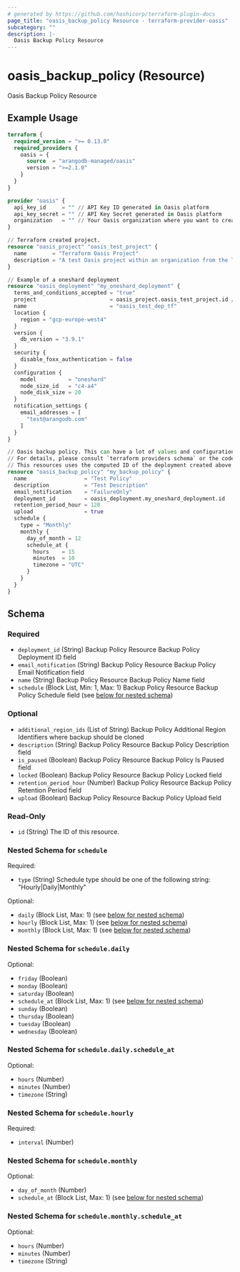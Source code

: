 ```yaml
---
# generated by https://github.com/hashicorp/terraform-plugin-docs
page_title: "oasis_backup_policy Resource - terraform-provider-oasis"
subcategory: ""
description: |-
  Oasis Backup Policy Resource
---
```


# oasis_backup_policy (Resource)

Oasis Backup Policy Resource

## Example Usage

```terraform
terraform {
  required_version = ">= 0.13.0"
  required_providers {
    oasis = {
      source  = "arangodb-managed/oasis"
      version = ">=2.1.0"
    }
  }
}

provider "oasis" {
  api_key_id     = "" // API Key ID generated in Oasis platform
  api_key_secret = "" // API Key Secret generated in Oasis platform
  organization   = "" // Your Oasis organization where you want to create the resources
}

// Terraform created project.
resource "oasis_project" "oasis_test_project" {
  name        = "Terraform Oasis Project"
  description = "A test Oasis project within an organization from the Terraform Provider"
}

// Example of a oneshard deployment
resource "oasis_deployment" "my_oneshard_deployment" {
  terms_and_conditions_accepted = "true"
  project                       = oasis_project.oasis_test_project.id // If set here, overrides project in provider
  name                          = "oasis_test_dep_tf"
  location {
    region = "gcp-europe-west4"
  }
  version {
    db_version = "3.9.1"
  }
  security {
    disable_foxx_authentication = false
  }
  configuration {
    model          = "oneshard"
    node_size_id   = "c4-a4"
    node_disk_size = 20
  }
  notification_settings {
    email_addresses = [
      "test@arangodb.com"
    ]
  }
}

// Oasis backup policy. This can have a lot of values and configuration options.
// For details, please consult `terraform providers schema` or the code.
// This resources uses the computed ID of the deployment created above.
resource "oasis_backup_policy" "my_backup_policy" {
  name                  = "Test Policy"
  description           = "Test Description"
  email_notification    = "FailureOnly"
  deployment_id         = oasis_deployment.my_oneshard_deployment.id
  retention_period_hour = 120
  upload                = true
  schedule {
    type = "Monthly"
    monthly {
      day_of_month = 12
      schedule_at {
        hours    = 15
        minutes  = 10
        timezone = "UTC"
      }
    }
  }
}
```

<!-- schema generated by tfplugindocs -->
## Schema

### Required

- `deployment_id` (String) Backup Policy Resource Backup Policy Deployment ID field
- `email_notification` (String) Backup Policy Resource Backup Policy Email Notification field
- `name` (String) Backup Policy Resource Backup Policy Name field
- `schedule` (Block List, Min: 1, Max: 1) Backup Policy Resource Backup Policy Schedule field (see [below for nested schema](#nestedblock--schedule))

### Optional

- `additional_region_ids` (List of String) Backup Policy Additional Region Identifiers where backup should be cloned
- `description` (String) Backup Policy Resource Backup Policy Description field
- `is_paused` (Boolean) Backup Policy Resource Backup Policy Is Paused field
- `locked` (Boolean) Backup Policy Resource Backup Policy Locked field
- `retention_period_hour` (Number) Backup Policy Resource Backup Policy Retention Period field
- `upload` (Boolean) Backup Policy Resource Backup Policy Upload field

### Read-Only

- `id` (String) The ID of this resource.

<a id="nestedblock--schedule"></a>
### Nested Schema for `schedule`

Required:

- `type` (String) Schedule type should be one of the following string: "Hourly|Daily|Monthly"

Optional:

- `daily` (Block List, Max: 1) (see [below for nested schema](#nestedblock--schedule--daily))
- `hourly` (Block List, Max: 1) (see [below for nested schema](#nestedblock--schedule--hourly))
- `monthly` (Block List, Max: 1) (see [below for nested schema](#nestedblock--schedule--monthly))

<a id="nestedblock--schedule--daily"></a>
### Nested Schema for `schedule.daily`

Optional:

- `friday` (Boolean)
- `monday` (Boolean)
- `saturday` (Boolean)
- `schedule_at` (Block List, Max: 1) (see [below for nested schema](#nestedblock--schedule--daily--schedule_at))
- `sunday` (Boolean)
- `thursday` (Boolean)
- `tuesday` (Boolean)
- `wednesday` (Boolean)

<a id="nestedblock--schedule--daily--schedule_at"></a>
### Nested Schema for `schedule.daily.schedule_at`

Optional:

- `hours` (Number)
- `minutes` (Number)
- `timezone` (String)



<a id="nestedblock--schedule--hourly"></a>
### Nested Schema for `schedule.hourly`

Required:

- `interval` (Number)


<a id="nestedblock--schedule--monthly"></a>
### Nested Schema for `schedule.monthly`

Optional:

- `day_of_month` (Number)
- `schedule_at` (Block List, Max: 1) (see [below for nested schema](#nestedblock--schedule--monthly--schedule_at))

<a id="nestedblock--schedule--monthly--schedule_at"></a>
### Nested Schema for `schedule.monthly.schedule_at`

Optional:

- `hours` (Number)
- `minutes` (Number)
- `timezone` (String)


